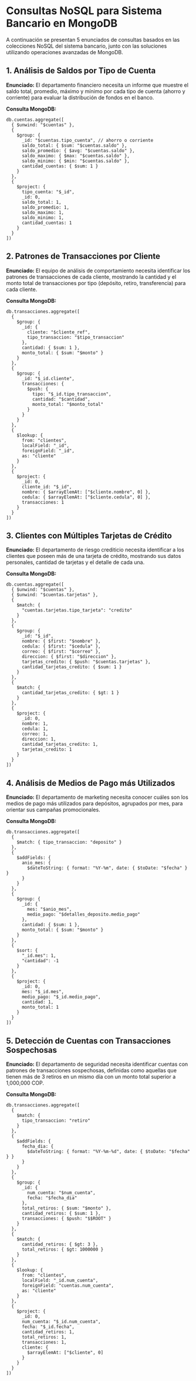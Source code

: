 # Consultas NoSQL para Sistema Bancario en MongoDB

A continuación se presentan 5 enunciados de consultas basados en las colecciones NoSQL del sistema bancario, junto con las soluciones utilizando operaciones avanzadas de MongoDB.

## 1. Análisis de Saldos por Tipo de Cuenta

**Enunciado:** El departamento financiero necesita un informe que muestre el saldo total, promedio, máximo y mínimo por cada tipo de cuenta (ahorro y corriente) para evaluar la distribución de fondos en el banco.

**Consulta MongoDB:**
```
db.cuentas.aggregate([
  { $unwind: "$cuentas" },
  {
    $group: {
      _id: "$cuentas.tipo_cuenta", // ahorro o corriente
      saldo_total: { $sum: "$cuentas.saldo" },
      saldo_promedio: { $avg: "$cuentas.saldo" },
      saldo_maximo: { $max: "$cuentas.saldo" },
      saldo_minimo: { $min: "$cuentas.saldo" },
      cantidad_cuentas: { $sum: 1 }
    }
  },
  {
    $project: {
      tipo_cuenta: "$_id",
      _id: 0,
      saldo_total: 1,
      saldo_promedio: 1,
      saldo_maximo: 1,
      saldo_minimo: 1,
      cantidad_cuentas: 1
    }
  }
])
```

## 2. Patrones de Transacciones por Cliente

**Enunciado:** El equipo de análisis de comportamiento necesita identificar los patrones de transacciones de cada cliente, mostrando la cantidad y el monto total de transacciones por tipo (depósito, retiro, transferencia) para cada cliente.

**Consulta MongoDB:**
```
db.transacciones.aggregate([
  {
    $group: {
      _id: {
        cliente: "$cliente_ref",
        tipo_transaccion: "$tipo_transaccion"
      },
      cantidad: { $sum: 1 },
      monto_total: { $sum: "$monto" }
    }
  },
  {
    $group: {
      _id: "$_id.cliente",
      transacciones: {
        $push: {
          tipo: "$_id.tipo_transaccion",
          cantidad: "$cantidad",
          monto_total: "$monto_total"
        }
      }
    }
  },
  {
    $lookup: {
      from: "clientes",
      localField: "_id",
      foreignField: "_id",
      as: "cliente"
    }
  },
  {
    $project: {
      _id: 0,
      cliente_id: "$_id",
      nombre: { $arrayElemAt: ["$cliente.nombre", 0] },
      cedula: { $arrayElemAt: ["$cliente.cedula", 0] },
      transacciones: 1
    }
  }
])
```

## 3. Clientes con Múltiples Tarjetas de Crédito

**Enunciado:** El departamento de riesgo crediticio necesita identificar a los clientes que poseen más de una tarjeta de crédito, mostrando sus datos personales, cantidad de tarjetas y el detalle de cada una.

**Consulta MongoDB:**
```
db.cuentas.aggregate([
  { $unwind: "$cuentas" },
  { $unwind: "$cuentas.tarjetas" },
  {
    $match: {
      "cuentas.tarjetas.tipo_tarjeta": "credito"
    }
  },
  {
    $group: {
      _id: "$_id",
      nombre: { $first: "$nombre" },
      cedula: { $first: "$cedula" },
      correo: { $first: "$correo" },
      direccion: { $first: "$direccion" },
      tarjetas_credito: { $push: "$cuentas.tarjetas" },
      cantidad_tarjetas_credito: { $sum: 1 }
    }
  },
  {
    $match: {
      cantidad_tarjetas_credito: { $gt: 1 }
    }
  },
  {
    $project: {
      _id: 0,
      nombre: 1,
      cedula: 1,
      correo: 1,
      direccion: 1,
      cantidad_tarjetas_credito: 1,
      tarjetas_credito: 1
    }
  }
])
```

## 4. Análisis de Medios de Pago más Utilizados

**Enunciado:** El departamento de marketing necesita conocer cuáles son los medios de pago más utilizados para depósitos, agrupados por mes, para orientar sus campañas promocionales.

**Consulta MongoDB:**
```
db.transacciones.aggregate([
  {
    $match: { tipo_transaccion: "deposito" }
  },
  {
    $addFields: {
      anio_mes: {
        $dateToString: { format: "%Y-%m", date: { $toDate: "$fecha" } }
      }
    }
  },
  {
    $group: {
      _id: {
        mes: "$anio_mes",
        medio_pago: "$detalles_deposito.medio_pago"
      },
      cantidad: { $sum: 1 },
      monto_total: { $sum: "$monto" }
    }
  },
  {
    $sort: {
      "_id.mes": 1,
      "cantidad": -1
    }
  },
  {
    $project: {
      _id: 0,
      mes: "$_id.mes",
      medio_pago: "$_id.medio_pago",
      cantidad: 1,
      monto_total: 1
    }
  }
])
```

## 5. Detección de Cuentas con Transacciones Sospechosas

**Enunciado:** El departamento de seguridad necesita identificar cuentas con patrones de transacciones sospechosas, definidas como aquellas que tienen más de 3 retiros en un mismo día con un monto total superior a 1,000,000 COP.

**Consulta MongoDB:**
```
db.transacciones.aggregate([
  {
    $match: {
      tipo_transaccion: "retiro"
    }
  },
  {
    $addFields: {
      fecha_dia: {
        $dateToString: { format: "%Y-%m-%d", date: { $toDate: "$fecha" } }
      }
    }
  },
  {
    $group: {
      _id: {
        num_cuenta: "$num_cuenta",
        fecha: "$fecha_dia"
      },
      total_retiros: { $sum: "$monto" },
      cantidad_retiros: { $sum: 1 },
      transacciones: { $push: "$$ROOT" }
    }
  },
  {
    $match: {
      cantidad_retiros: { $gt: 3 },
      total_retiros: { $gt: 1000000 }
    }
  },
  {
    $lookup: {
      from: "clientes",
      localField: "_id.num_cuenta",
      foreignField: "cuentas.num_cuenta",
      as: "cliente"
    }
  },
  {
    $project: {
      _id: 0,
      num_cuenta: "$_id.num_cuenta",
      fecha: "$_id.fecha",
      cantidad_retiros: 1,
      total_retiros: 1,
      transacciones: 1,
      cliente: {
        $arrayElemAt: ["$cliente", 0]
      }
    }
  }
])
```
